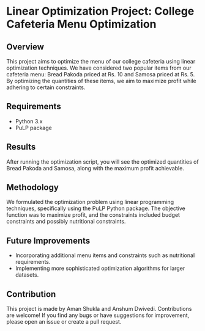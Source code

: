 # Linear Optimization Project: College Cafeteria Menu Optimization

## Overview
This project aims to optimize the menu of our college cafeteria using linear optimization techniques. We have considered two popular items from our cafeteria menu: Bread Pakoda priced at Rs. 10 and Samosa priced at Rs. 5. By optimizing the quantities of these items, we aim to maximize profit while adhering to certain constraints.

## Requirements
- Python 3.x
- PuLP package

## Results
After running the optimization script, you will see the optimized quantities of Bread Pakoda and Samosa, along with the maximum profit achievable.

## Methodology
We formulated the optimization problem using linear programming techniques, specifically using the PuLP Python package. The objective function was to maximize profit, and the constraints included budget constraints and possibly nutritional constraints.

## Future Improvements
- Incorporating additional menu items and constraints such as nutritional requirements.
- Implementing more sophisticated optimization algorithms for larger datasets.

## Contribution
This project is made by Aman Shukla and Anshum Dwivedi.
Contributions are welcome! If you find any bugs or have suggestions for improvement, please open an issue or create a pull request.
